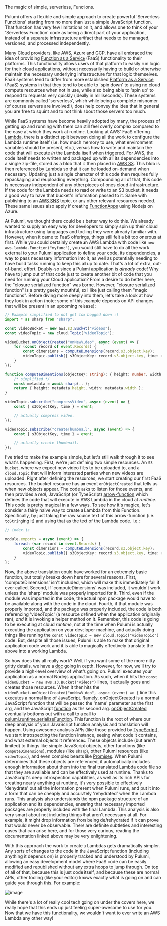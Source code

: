 The magic of simple, serverless, Functions.

Pulumi offers a flexible and simple approach to create powerful 'Serverless Functions' starting from no more than just a simple JavaScript function.  That function has very few limitations on it, and allows one to think of your 'Serverless Function' code as being a direct part of your application, instead of a separate infrastructure artifact that needs to be managed, versioned, and processed independently.

Many Cloud providers, like AWS, Azure and GCP, have all embraced the idea of providing [Function as a Service](https://en.wikipedia.org/wiki/Function_as_a_service) (FaaS) functionality to their platforms.  This functionality allows users of that platform to easily run logic for their cloud applications, without necessarily having to build or otherwise maintain the necessary underlying infrastructure for that logic themselves.  FaaS systems tend to differ from more established [Platform as a Service](https://en.wikipedia.org/wiki/PaaS) (PaaS) systems in that they tend to be able to 'spin down' to using no cloud compute resources when not in use, while also being able to 'spin up' to respond to requests very quickly (ideally in milliseconds).  These systems are commonly called 'serverless', which while being a complete misnomer (of course servers are involved!), does help convey the idea that in general you are free to squint and to not think about those servers too much.

While FaaS systems have become heavily adopted by many, the process of getting up and running with them can still feel overly complex compared to the ease at which they work at runtime.  Looking at AWS' FaaS offering [Lambda](https://aws.amazon.com/lambda/), there is a distinct split between doing all the work to configure the Lambda runtime itself (i.e. how much memory to use, what environment variables should be present, etc.), versus how to write and maintain the code that will execute *in* the Lambda itself when triggered.  For AWS, the code itself needs to written and packaged up with all its dependencies into a single zip-file, stored as a blob that is then placed in [AWS S3](https://aws.amazon.com/s3/).  This blob is then referenced by Lambda so that it can be loaded on-demand when necessary.  Updating just a single character of this code then requires fully repackaging and reuploading everything.  Compounding all of that, this code is necessary independent of any other pieces of ones cloud-infrastructure.  If the code for the Lambda needs to read or write to an S3 bucket, it needs a good way to have that bucket's information passed to it.  Same with publishing to an [AWS SNS](https://aws.amazon.com/sns/) topic, or any other relevant resources needed.  These same issues also apply if creating [FunctionApps](https://docs.microsoft.com/en-us/azure/azure-functions/functions-overview) using Nodejs on Azure.

At Pulumi, we thought there could be a better way to do this.  We already wanted to supply an easy way for developers to simply spin up their cloud infrastructure using languages and tooling they were already familiar with.  However, when it came to FaaS offerings, things still felt a bit too onerous at first.  While you could certainly create an AWS Lambda with code like `new aws.lambda.Function("myfunc")`, you would still have to do all the work external to your Pulumi application to define your code, its dependencies, a way to pass necessary information into it, as well as potentially needing to have build tasks running to keep this all up to date.  That's a lot of extra, out-of-band, effort.  Doubly-so since a Pulumi application is *already* code!  Why have to jump out of that code just to create another bit of code that you need for running your Cloud application?  From a desire to do better here, the "closure serialized function" was borne.  However, "closure serialized function" is a pretty geeky mouthful, so I like just calling them "magic functions".  Before diving more deeply into them, let's take a look at how they look in action (note: some of this example depends on  API changes that will be present in an upcoming release):

```ts
// Example simplified to not get too bogged down :)
import * as sharp from "sharp";

const videoBucket = new aws.s3.Bucket("videos");
const videoTopic = new cloud.Topic("videoTopic");

videoBucket.onObjectCreated("onNewVideo", async (event) => {
    for (const record of event.Records) {
        const dimensions = computeDimensions(record.s3.object.key);
        videoTopic.publish({ s3ObjectKey: record.s3.object.key, time: record.eventTime });
    }
});

function computeDimentions(objectKey: string): { height: number, width: number } { 
    /* simplified */ 
    const metadata = await sharp(...);
    return { height: metadata.height, width: metadata.width };
}

videoTopic.subscribe("compressVideo", async (event) => {
    const { s3ObjectKey, time } = event;

    // actually compress video.
});

videoTopic.subscribe("createThumbnail", async (event) => {
    const { s3ObjectKey, time } = event;

    // actually create thumbnail.
});
```

I've tried to make the example simple, but let's still walk through it to see what's happening.  First, we're just defining two simple resources.  An `S3 bucket`, where we expect new video files to be uploaded to, and a `cloud.Topic` that will inform interested parties when new videos are uploaded.  Right after defining the resources, we start creating our first FaaS resources.  The bucket resource has an event `onObjectCreated` that tells us when new objects appear.  The code asks to listen for those events, and then provides a *real*, JavaScript (or TypeScript) [arrow-function](https://developer.mozilla.org/en-US/docs/Web/JavaScript/Reference/Functions/Arrow_functions) which defines the code that will execute in AWS Lambda in the cloud at *runtime*.  This code is pretty magical in a few ways.  To see how it's magice, let's consider a fairly naive way to create a Lambda from this Function. Specifically, by just taking the raw source text of this arrow-function (i.e. `toString`ing it) and using that as the text of the Lambda code.  i.e.:

```ts
// index.js

module.exports = async (event) => {
    foreach (var record in event.Records) {
        const dimensions = computeDimensions(record.s3.object.key);
        videoTopic.publish({ s3ObjectKey: record.s3.object.key, time: record.eventTime });
    }
};
```

 Now, the above translation could have worked for an extremely basic function, but totally breaks down here for several reasons.  First, 'computeDimensions' isn't included, which will make this immediately fail if ever called.  Second, if 'computeDimensions' was included, it wouldn't work unless the 'sharp' module was properly imported for it.  Third, even if the module was imported in the code, the actual npm package would have to be available along with the code in the cloud. Fourth, if that module was properly imported, and the package was properly included, the code is both referencing 'videoTopic' (a resource defined when the application originally ran), *and* it is invoking a helper method on it.  Remember, this code is going to be executing at cloud *runtime*, not at the time when Pulumi is actually executing the application on your developer machine, and actually doing things like running the `const videoTopic = new cloud.Topic("videoTopic")` code.  But, despite all those issues, Pulumi is able to make that original application code work and it is able to magically effectively translate the above into a working Lambda.  

So how does this all really work?  Well, if you want some of the more nitty gritty details, we have a [doc](https://github.com/pulumi/docs/blob/master/reference/serializing-functions.md) going in depth.  However, for now, we'll try to provide a high-level overview of what's going on.  Pulumi executes your application as a normal Nodejs application.  As such, when it hits the `const videoBucket = new aws.s3.Bucket("videos")` lines, it actually goes and creates those resources.  When it then hits the `videoBucket.onObjectCreated("onNewVideo", async (event) => {` line this executes a normal line of JavaScript.  Namely, onObjectCreated is a normal JavaScript function that will be passed the 'name' parameter as the first arg, and the JavaScript [function](https://developer.mozilla.org/en-US/docs/Web/JavaScript/Guide/Functions) as the second arg.  [onObjectCreated](https://github.com/pulumi/pulumi-aws/blob/2159b44b296ab66ce4386d42b28fb22f27a6ef6a/sdk/nodejs/s3/s3Mixins.ts#L223) eventually bottoms out with a call to a call to [pulumi.runtime.serializeFunction](https://github.com/pulumi/pulumi/blob/fb18032a42eb34e9b5cbbe22a77a1b292d260a24/sdk/nodejs/runtime/closure/serializeClosure.ts#L89).  This function is the root of where our deep analysis of your JavaScript function analysis and translation will happen.  Using awesome analysis APIs (like those provided by [TypeScript](https://github.com/Microsoft/TypeScript)), we start introspecting the function instance, seeing what code it contains, and what external objects it references.  These objects include (but aren't limited) to things like simple JavaScript objects, other functions (like `computeDimensions`), modules (like `sharp`), other Pulumi resources (like `videoTopic`), and even complex beasts like [Promises](https://developer.mozilla.org/en-US/docs/Web/JavaScript/Reference/Global_Objects/Promise).  When Pulumi determines that these objects are referenced, it automatically includes enough information about them into the final translated Lambda code file so that they are available and can be effectively used at runtime.  Thanks to JavaScript's deep introspection capabilities, as well as its rich APIs for creating nearly anything at runtime, it's very possible to effectively 'dehydrate' out all the information present when Pulumi runs, and put it into a form that can be cheaply and accurately 'rehydrated' when the Lambda runs.  This analysis also understands the npm package structure of an application and its dependencies, ensuring that necessary imported packages are properly included with the final Lambda.  This analysis is also very smart about not including things that aren't necessary at all.  For example, it might drop information from being de/rehydrated if it can prove that would never be observable.  There are definite subtleties and interesting cases that can arise here, and for those very curious, reading the documentation linked above may be very enlightening.  

With this approach the work to create a Lambdas gets dramatically simpler.  Any sorts of changes to the code in the JavaScript function (including anything it depends on) is properly tracked and understood by Pulumi, allowing an easy development model where FaaS code can be easily modified and republished without any extra hoops to jump through.  On top of all of that, because this is just code itself, and because these are normal APIs, other tooling (like your editor) knows exactly what is going on and can guide you through this.  For example:

![image](https://user-images.githubusercontent.com/4564579/46366582-69847200-c649-11e8-8f97-6db5efadb978.png)

While there's a lot of really cool tech going on under the covers here, we really hope that this ends up just feeling super-awesome to use for you.  Now that we have this functionality, we wouldn't want to ever write an AWS Lambda any other way!
